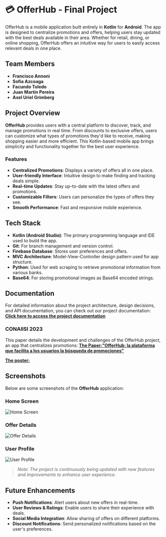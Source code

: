 # 💳 OfferHub - Final Project

OfferHub is a mobile application built entirely in **Kotlin** for **Android**. The app is designed to centralize promotions and offers, helping users stay updated with the best deals available in their area. Whether for retail, dining, or online shopping, OfferHub offers an intuitive way for users to easily access relevant deals in one place.

## Team Members
- **Francisco Annoni**
- **Sofia Azcoaga**
- **Facundo Toledo**
- **Juan Martin Pereira**
- **Axel Uriel Grimberg**

## Project Overview
**OfferHub** provides users with a central platform to discover, track, and manage promotions in real time. From discounts to exclusive offers, users can customize what types of promotions they'd like to receive, making shopping easier and more efficient. This Kotlin-based mobile app brings simplicity and functionality together for the best user experience.

### Features
- **Centralized Promotions**: Displays a variety of offers all in one place.
- **User-friendly Interface**: Intuitive design to make finding and tracking deals simple.
- **Real-time Updates**: Stay up-to-date with the latest offers and promotions.
- **Customizable Filters**: Users can personalize the types of offers they see.
- **Smooth Performance**: Fast and responsive mobile experience.

## Tech Stack
- **Kotlin (Android Studio)**: The primary programming language and IDE used to build the app.
- **Git**: For branch management and version control.
- **Firebase Database**: Stores user preferences and offers.
- **MVC Architecture**: Model-View-Controller design pattern used for app structure.
- **Python**: Used for web scraping to retrieve promotional information from various banks.
- **Base64**: For storing promotional images as Base64 encoded strings.

## Documentation
For detailed information about the project architecture, design decisions, and API documentation, you can check out our project documentation:
[**Click here to access the project documentation**](https://docs.google.com/document/d/1sHzieSJsoFeI-snZNbIES4yhVpl9YU6w/edit?usp=sharing&ouid=102602029413091202755&rtpof=true&sd=true)

### CONAIISI 2023
This paper details the development and challenges of the OfferHub project, an app that centralizes promotions:
[**The Paper:"OfferHub: la plataforma que facilita a los usuarios la búsqueda de promociones"**](https://docs.google.com/document/d/1kW0kcr7fDQksjBLd-7-TzzEsLCebgNy3qcTXEK_L-aA/edit?usp=sharing)

[**The poster:**]([https://docs.google.com/document/d/1sHzieSJsoFeI-snZNbIES4yhVpl9YU6w/edit?usp=sharing&ouid=102602029413091202755&rtpof=true&sd=true](https://drive.google.com/file/d/1vPIxCvorzvhNv5a2lwpy-_UZ5FMpj79Y/view))


## Screenshots

Below are some screenshots of the **OfferHub** application:

### Home Screen
![Home Screen](insert-link-to-screenshot)

### Offer Details
![Offer Details](insert-link-to-screenshot)

### User Profile
![User Profile](insert-link-to-screenshot)

> *Note: The project is continuously being updated with new features and improvements to enhance user experience.*

## Future Enhancements
- **Push Notifications**: Alert users about new offers in real-time.
- **User Reviews & Ratings**: Enable users to share their experience with deals.
- **Social Media Integration**: Allow sharing of offers on different platforms.
- **Discount Notifications**: Send personalized notifications based on the user's preferences.

